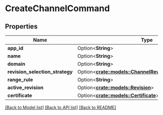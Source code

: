 # CreateChannelCommand

## Properties

Name | Type | Description | Notes
------------ | ------------- | ------------- | -------------
**app_id** | Option<**String**> |  | [optional]
**name** | Option<**String**> |  | [optional]
**domain** | Option<**String**> |  | [optional]
**revision_selection_strategy** | Option<[**crate::models::ChannelRevisionSelectionStrategy**](ChannelRevisionSelectionStrategy.md)> |  | [optional]
**range_rule** | Option<**String**> |  | [optional]
**active_revision** | Option<[**crate::models::Revision**](Revision.md)> |  | [optional]
**certificate** | Option<[**crate::models::Certificate**](Certificate.md)> |  | [optional]

[[Back to Model list]](../README.md#documentation-for-models) [[Back to API list]](../README.md#documentation-for-api-endpoints) [[Back to README]](../README.md)


